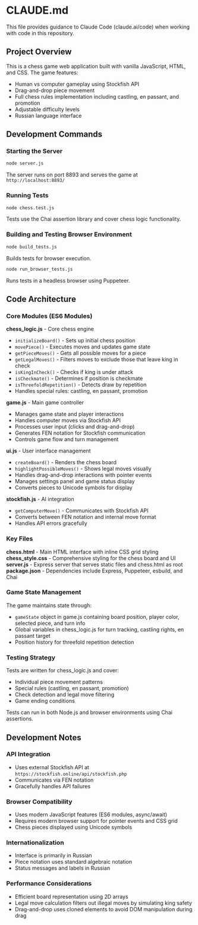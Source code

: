 # CLAUDE.md

This file provides guidance to Claude Code (claude.ai/code) when working with code in this repository.

## Project Overview

This is a chess game web application built with vanilla JavaScript, HTML, and CSS. The game features:
- Human vs computer gameplay using Stockfish API
- Drag-and-drop piece movement
- Full chess rules implementation including castling, en passant, and promotion
- Adjustable difficulty levels
- Russian language interface

## Development Commands

### Starting the Server
```bash
node server.js
```
The server runs on port 8893 and serves the game at `http://localhost:8893/`

### Running Tests
```bash
node chess.test.js
```
Tests use the Chai assertion library and cover chess logic functionality.

### Building and Testing Browser Environment
```bash
node build_tests.js
```
Builds tests for browser execution.

```bash
node run_browser_tests.js
```
Runs tests in a headless browser using Puppeteer.

## Code Architecture

### Core Modules (ES6 Modules)

**chess_logic.js** - Core chess engine
- `initializeBoard()` - Sets up initial chess position
- `movePiece()` - Executes moves and updates game state
- `getPieceMoves()` - Gets all possible moves for a piece
- `getLegalMoves()` - Filters moves to exclude those that leave king in check
- `isKingInCheck()` - Checks if king is under attack
- `isCheckmate()` - Determines if position is checkmate
- `isThreefoldRepetition()` - Detects draw by repetition
- Handles special rules: castling, en passant, promotion

**game.js** - Main game controller
- Manages game state and player interactions
- Handles computer moves via Stockfish API
- Processes user input (clicks and drag-and-drop)
- Generates FEN notation for Stockfish communication
- Controls game flow and turn management

**ui.js** - User interface management
- `createBoard()` - Renders the chess board
- `highlightPossibleMoves()` - Shows legal moves visually
- Handles drag-and-drop interactions with pointer events
- Manages settings panel and game status display
- Converts pieces to Unicode symbols for display

**stockfish.js** - AI integration
- `getComputerMove()` - Communicates with Stockfish API
- Converts between FEN notation and internal move format
- Handles API errors gracefully

### Key Files

**chess.html** - Main HTML interface with inline CSS grid styling
**chess_style.css** - Comprehensive styling for the chess board and UI
**server.js** - Express server that serves static files and chess.html as root
**package.json** - Dependencies include Express, Puppeteer, esbuild, and Chai

### Game State Management

The game maintains state through:
- `gameState` object in game.js containing board position, player color, selected piece, and turn info
- Global variables in chess_logic.js for turn tracking, castling rights, en passant target
- Position history for threefold repetition detection

### Testing Strategy

Tests are written for chess_logic.js and cover:
- Individual piece movement patterns
- Special rules (castling, en passant, promotion)
- Check detection and legal move filtering
- Game ending conditions

Tests can run in both Node.js and browser environments using Chai assertions.

## Development Notes

### API Integration
- Uses external Stockfish API at `https://stockfish.online/api/stockfish.php`
- Communicates via FEN notation
- Gracefully handles API failures

### Browser Compatibility
- Uses modern JavaScript features (ES6 modules, async/await)
- Requires modern browser support for pointer events and CSS grid
- Chess pieces displayed using Unicode symbols

### Internationalization
- Interface is primarily in Russian
- Piece notation uses standard algebraic notation
- Status messages and labels in Russian

### Performance Considerations
- Efficient board representation using 2D arrays
- Legal move calculation filters out illegal moves by simulating king safety
- Drag-and-drop uses cloned elements to avoid DOM manipulation during drag